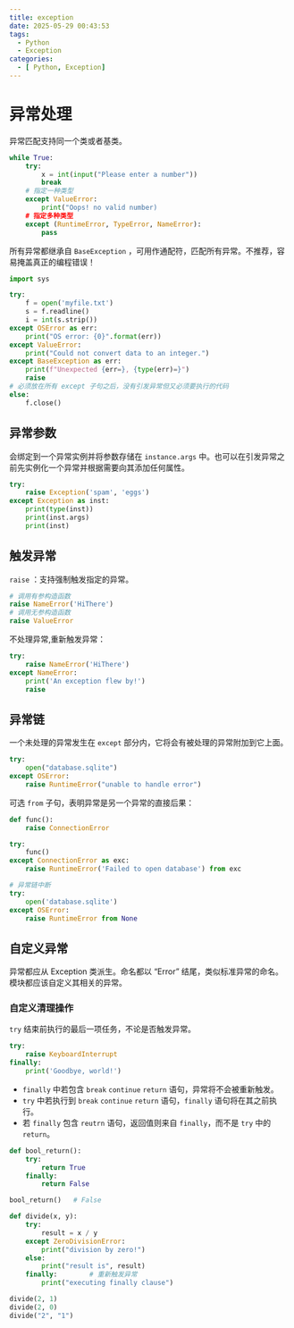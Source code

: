 ```yaml
---
title: exception
date: 2025-05-29 00:43:53
tags:
  - Python
  - Exception
categories:
  - [ Python, Exception]
---
```



# 异常处理

异常匹配支持同一个类或者基类。

```python
while True:
    try:
        x = int(input("Please enter a number"))
        break
    # 指定一种类型
    except ValueError:
        print("Oops! no valid number)
    # 指定多种类型
    except (RuntimeError, TypeError, NameError):
        pass
```

所有异常都继承自 `BaseException` ，可用作通配符，匹配所有异常。不推荐，容易掩盖真正的编程错误！

```python
import sys

try:
    f = open('myfile.txt')
    s = f.readline()
    i = int(s.strip())
except OSError as err:
    print("OS error: {0}".format(err))
except ValueError:
    print("Could not convert data to an integer.")
except BaseException as err:
    print(f"Unexpected {err=}, {type(err)=}")
    raise
# 必须放在所有 except 子句之后，没有引发异常但又必须要执行的代码
else:
    f.close()
```


## 异常参数

会绑定到一个异常实例并将参数存储在 `instance.args` 中。也可以在引发异常之前先实例化一个异常并根据需要向其添加任何属性。

```python
try:
    raise Exception('spam', 'eggs')
except Exception as inst:
    print(type(inst))
    print(inst.args)
    print(inst)
```


## 触发异常

`raise` ：支持强制触发指定的异常。

```python
# 调用有参构造函数
raise NameError('HiThere')
# 调用无参构造函数
raise ValueError
```

不处理异常,重新触发异常：

```python
try:
    raise NameError('HiThere')
except NameError:
    print('An exception flew by!')
    raise
```


## 异常链

一个未处理的异常发生在 `except` 部分内，它将会有被处理的异常附加到它上面。

```python
try:
    open("database.sqlite")
except OSError:
    raise RuntimeError("unable to handle error")
```

可选 `from` 子句，表明异常是另一个异常的直接后果：

```python
def func():
    raise ConnectionError

try:
    func()
except ConnectionError as exc:
    raise RuntimeError('Failed to open database') from exc

# 异常链中断
try:
    open('database.sqlite')
except OSError:
    raise RuntimeError from None
```


## 自定义异常

异常都应从 Exception 类派生。命名都以 “Error” 结尾，类似标准异常的命名。模块都应该自定义其相关的异常。


### 自定义清理操作

`try` 结束前执行的最后一项任务，不论是否触发异常。

```python
try:
    raise KeyboardInterrupt
finally:
    print('Goodbye, world!')
```

- `finally` 中若包含 `break` `continue` `return` 语句，异常将不会被重新触发。
- `try` 中若执行到 `break` `continue` `return` 语句，`finally` 语句将在其之前执行。
- 若 `finally` 包含 `reutrn` 语句，返回值则来自 `finally`，而不是 `try` 中的 `return`。

```python
def bool_return():
    try:
        return True
    finally:
        return False

bool_return()   # False

def divide(x, y):
    try:
        result = x / y
    except ZeroDivisionError:
        print("division by zero!")
    else:
        print("result is", result)
    finally:        # 重新触发异常
        print("executing finally clause")

divide(2, 1)
divide(2, 0)
divide("2", "1")
```

